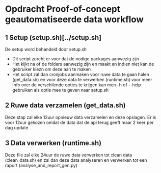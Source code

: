 # Opdracht Proof-of-concept geautomatiseerde data workflow
## 1 Setup (setup.sh)[../setup.sh]
De setup word behandeld door setup.sh 
*  Dit script zorcht er voor dat de nodige packages aanwezig zijn
*  Het kijkt na of de folders aanwezig zijn en maakt en indien niet kan de gebruiker kiezn om deze aan te maken
*  Het script zal dan cronjobs aanmaken voor ruwe data te gaan halen (get_data.sh) en voor deze data te verwerken (runtime.sh)
voor meer info over de verschilende opties te krijgen kan men -h of --help gebruiken als optie mee te geven naar setup.sh

## 2 Ruwe data verzamelen (get_data.sh) 
Deze stap zal elke 12uur opnieuw data verzamelen en deze opslagen.
Er is voor 12uur gekozen omdat de data dat de api terug geeft maar 2 keer per dag update

## 3 Data verwerken (runtime.sh)
Deze file zal elke 24uur de ruwe data verwerken tot clean data (clean_data.sh) en zal dan deze data analyseren en verwerken tot een raport (analyse_and_report_gen.py)

